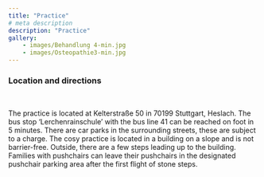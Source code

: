 ```yaml
---
title: "Practice"
# meta description
description: "Practice"
gallery: 
    - images/Behandlung 4-min.jpg
    - images/Osteopathie3-min.jpg
---
```


### Location and directions
<br>

The practice is located at Kelterstraße 50 in 70199 Stuttgart, Heslach. The bus stop ‘Lerchenrainschule’ with the bus line 41 can be reached on foot in 5 minutes. There are car parks in the surrounding streets, these are subject to a charge.
The cosy practice is located in a building on a slope and is not barrier-free. Outside, there are a few steps leading up to the building. Families with pushchairs can leave their pushchairs in the designated pushchair parking area after the first flight of stone steps.
<br>
